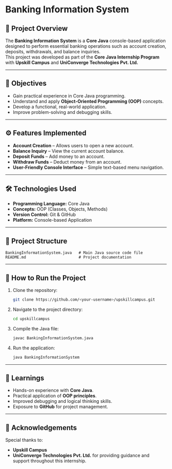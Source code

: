 
# Banking Information System

## 📌 Project Overview
The **Banking Information System** is a **Core Java** console-based application designed to perform essential banking operations such as account creation, deposits, withdrawals, and balance inquiries.  
This project was developed as part of the **Core Java Internship Program** with **Upskill Campus** and **UniConverge Technologies Pvt. Ltd.**

---

## 🎯 Objectives
- Gain practical experience in Core Java programming.
- Understand and apply **Object-Oriented Programming (OOP)** concepts.
- Develop a functional, real-world application.
- Improve problem-solving and debugging skills.

---

## ⚙️ Features Implemented
- **Account Creation** – Allows users to open a new account.
- **Balance Inquiry** – View the current account balance.
- **Deposit Funds** – Add money to an account.
- **Withdraw Funds** – Deduct money from an account.
- **User-Friendly Console Interface** – Simple text-based menu navigation.

---

## 🛠️ Technologies Used
- **Programming Language:** Core Java
- **Concepts:** OOP (Classes, Objects, Methods)
- **Version Control:** Git & GitHub
- **Platform:** Console-based Application

---

## 📂 Project Structure
```
BankingInformationSystem.java   # Main Java source code file
README.md                       # Project documentation
```

---

## 🚀 How to Run the Project
1. Clone the repository:
   ```bash
   git clone https://github.com/<your-username>/upskillcampus.git
   ```
2. Navigate to the project directory:
   ```bash
   cd upskillcampus
   ```
3. Compile the Java file:
   ```bash
   javac BankingInformationSystem.java
   ```
4. Run the application:
   ```bash
   java BankingInformationSystem
   ```

---

## 📖 Learnings
- Hands-on experience with **Core Java**.
- Practical application of **OOP principles**.
- Improved debugging and logical thinking skills.
- Exposure to **GitHub** for project management.

---

## 🙏 Acknowledgements
Special thanks to:
- **Upskill Campus**
- **UniConverge Technologies Pvt. Ltd.**
for providing guidance and support throughout this internship.

